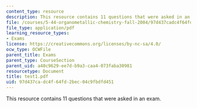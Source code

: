 ```yaml
---
content_type: resource
description: This resource contains 11 questions that were asked in an exam.
file: /courses/5-44-organometallic-chemistry-fall-2004/97d437cadc4f64fd2bec04c9fbdfd451_test1.pdf
file_type: application/pdf
learning_resource_types:
- Exams
license: https://creativecommons.org/licenses/by-nc-sa/4.0/
ocw_type: OCWFile
parent_title: Exams
parent_type: CourseSection
parent_uid: a40c9629-ee7d-b9a3-caa4-073faba30981
resourcetype: Document
title: test1.pdf
uid: 97d437ca-dc4f-64fd-2bec-04c9fbdfd451
---
```

This resource contains 11 questions that were asked in an exam.